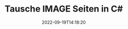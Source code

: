 ---
############################# Static ############################
layout: "auto-gen-merger"
date: 2022-09-19T14:18:20
draft: false
otherformats: 

############################# Head ############################
head_title: "Tausche & tausche IMAGE Seiten in C#"
head_description: "Tauschen und tauschen Sie Positionen von zwei Seiten innerhalb einer IMAGE-Datei in C# mithilfe der Documents Merger API aus."

############################# Header ############################
title: "Tausche IMAGE Seiten in C#"
description: "Tauschen Sie IMAGE-Seiten mit ein paar Zeilen .NET-Code aus."
bg_image: "https://cms.admin.containerize.com/templates/aspose/App_Themes/V3/images/bg/header1.png"
bg_overlay: false
button:
    enable: true
    icon: "fas fa-arrow-down"
    label: "Download kostenlose Testversion"
    link: "https://downloads.groupdocs.com/merger/net"

############################# SubMenu ############################
submenu:
    enable: true

    left:
        img_alt: "GroupDocs.Merger for .NET"
        image: "https://cms.admin.containerize.com/templates/groupdocs/images/product-logos/90x90-noborder/groupdocs-merger-net.png"
        product: "GroupDocs.Merger"
        platform: ".NET"

    middle:
        button:

            # button loop
            - link: "https://apireference.groupdocs.com/merger/net"
              text: "API-Referenz"

            # button loop
            - link: "https://github.com/groupdocs-merger"
              text: "Codebeispiele"

            # button loop
            - link: "https://products.groupdocs.app/merger/family"
              text: "Live-Demos"

            # button loop
            - link: "https://purchase.groupdocs.com/pricing/merger/net"
              text: "Preisgestaltung"

    right:
        link_download: "https://downloads.groupdocs.com/merger"
        link_learn: "https://docs.groupdocs.com/merger/net"
        link_buy: "https://purchase.groupdocs.com"

############################# About ############################
about:
    enable: true
    title: "Über die GroupDocs.Merger for .NET-API"
    content: |
        [GroupDocs.Merger for .NET](/de/merger/net/) bietet eine einfache Lösung zum sicheren Zusammenführen und Teilen zwischen einer Vielzahl von Dokumentformaten, einschließlich PDF, Microsoft Office (Word, Excel, PowerPoint , OneNote), OpenDocument, HTML, Bilder und viele andere in .NET-Anwendungen. Durch Hinzufügen von nur wenigen Codezeilen können Sie mehrere Dokumentoperationen ausführen, z. B. Verschieben, Entfernen, Drehen, Austauschen, Extrahieren oder Ändern der Ausrichtung von Seiten innerhalb der Dokumente. Die API zum Zusammenführen von Dokumenten unterstützt auch die Vorschau von Dokumentseiten als Bild, um die Dokumentstruktur, die Formatierung und den Inhalt auf der Seite zu analysieren.
        
        GroupDocs.Merger API ist die richtige Wahl für Unternehmenslösungen, die Funktionen zum Austauschen von Dateiseiten benötigen. Diese APIs werden auf allen wichtigen Betriebssystemen und Plattformen einschließlich .NET Framework, .NET Standard, .NET Core, Mono gut unterstützt.

############################# Steps ############################
steps:
    enable: true
    title_left: "IMAGE Dateiseiten in .NET tauschen"
    content_left: |
        [GroupDocs.Merger for .NET](/de/merger/net/) macht es C#-Entwicklern leicht, Seiten innerhalb einer IMAGE-Datei auszutauschen, indem einige einfache Schritte implementiert werden .
        
        * Initialisieren Sie **SwapOptions**, um die auszutauschenden Seitenzahlen anzugeben.
        * Erstellen Sie eine neue Instanz von **Merger** und übergeben Sie den Pfad des Quelldokuments als Konstruktorparameter.
        * Rufen Sie **SwapPages** auf und übergeben Sie das Objekt **SwapOptions**.
        * Rufen Sie **Save** auf und geben Sie den Dateipfad an, um das resultierende Dokument zu speichern.

    title_right: "System Anforderungen"
    content_right: |
        GroupDocs.Merger for .NET-APIs werden auf allen wichtigen Plattformen und Betriebssystemen unterstützt. Bevor Sie den folgenden Code ausführen, stellen Sie bitte sicher, dass die folgenden Voraussetzungen auf Ihrem System installiert sind.

        * Betriebssysteme: Microsoft Windows, Linux, MacOS
        * Entwicklungsumgebungen: Visual Studio, Xamarin, MonoDevelop
        * Rahmen: .NET Framework, .NET Standard, .NET Core, Mono
        * Laden Sie die neueste Version von GroupDocs.Merger for .NET von [NuGet](https://www.nuget.org/packages/groupdocs.merger) herunter
         
    code: |
     {{% merger/additional-styles %}}
     {{< merger/code-merger title="So tauschen Sie IMAGE-Dateiseiten mit C#-Beispielcode aus">}}

        ```csharp    
        // Tauschen Sie IMAGE Dateiseiten mit der GroupDocs.Merger API aus
        int pageNumber1 = 6;
        int pageNumber2 = 1;

        // Initialisieren Sie die SwapOptions-Klasse, um die auszutauschenden Seitenzahlen anzugeben
        SwapOptions swapOptions = new SwapOptions(pageNumber2, pageNumber1);

        // Merger mit Eingabedokument IMAGE instanziieren
        using (Merger merger = new Merger("input.image"))
          {
            // Rufen Sie die SwapPages-Methode auf und übergeben Sie ihr das SwapOptions-Objekt
            merger.SwapPages(swapOptions);
    
            // Rufen Sie die Save-Methode auf und übergeben Sie den gewünschten Dateipfad, um das Ausgabedokument zu speichern
            merger.Save("output.image");
          }
        ```
     {{< /merger/code-merger >}}

############################# Demos ############################
demos:
    enable: true
    title: "Live-Demos - Tauschen Sie IMAGE Dateiseiten online aus"
    content: |
       Tauschen Sie jetzt IMAGE Dateiseiten aus, indem Sie die Website [GroupDocs.Merger Live Demos](https://products.groupdocs.app/splitter/swap-pages/image) besuchen.
       Die Live-Demo hat die folgenden Vorteile.
        
############################# About Formats ############################
about_formats:
    enable: true

############################# More Formats ############################
more_formats:
    enable: true
    title: "Tauschen Sie Seiten anderer Dateiformate aus"
    content: |
        .NET dokumentiert Merger & Split API für Dateiformate und Bilder. Tauschen Sie einige der gängigen Dateiformate wie unten angegeben aus.

############################# Back to top ###############################
back_to_top:
    enable: true
---